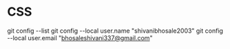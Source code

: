# CSS

git config --list
git config --local user.name "shivanibhosale2003"
git config --local user.email "bhosaleshivani337@gmail.com"
